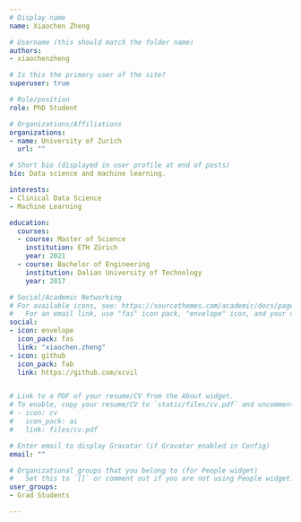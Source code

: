 ```yaml
---
# Display name
name: Xiaochen Zheng

# Username (this should match the folder name)
authors:
- xiaochenzheng

# Is this the primary user of the site?
superuser: true

# Role/position
role: PhD Student

# Organizations/Affiliations
organizations:
- name: University of Zurich
  url: ""

# Short bio (displayed in user profile at end of posts)
bio: Data science and machine learning.

interests:
- Clinical Data Science
- Machine Learning

education:
  courses:
  - course: Master of Science
    institution: ETH Zürich
    year: 2021
  - course: Bachelor of Engineering
    institution: Dalian University of Technology
    year: 2017

# Social/Academic Networking
# For available icons, see: https://sourcethemes.com/academic/docs/page-builder/#icons
#   For an email link, use "fas" icon pack, "envelope" icon, and your uzh email up to before the '@'.
social:
- icon: envelope
  icon_pack: fas
  link: "xiaochen.zheng"
- icon: github
  icon_pack: fab
  link: https://github.com/xcvil


# Link to a PDF of your resume/CV from the About widget.
# To enable, copy your resume/CV to `static/files/cv.pdf` and uncomment the lines below.
# - icon: cv
#   icon_pack: ai
#   link: files/cv.pdf

# Enter email to display Gravatar (if Gravatar enabled in Config)
email: ""

# Organizational groups that you belong to (for People widget)
#   Set this to `[]` or comment out if you are not using People widget.
user_groups:
- Grad Students

---
```


